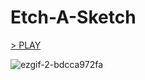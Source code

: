 # Etch-A-Sketch

[> PLAY](https://djolemtr.github.io/Etch-A-Sketch/)

![ezgif-2-bdcca972fa](https://github.com/djolemtr/Etch-A-Sketch/assets/113414071/fc16eefd-1041-433b-ba99-6d6471f4e4e1)

